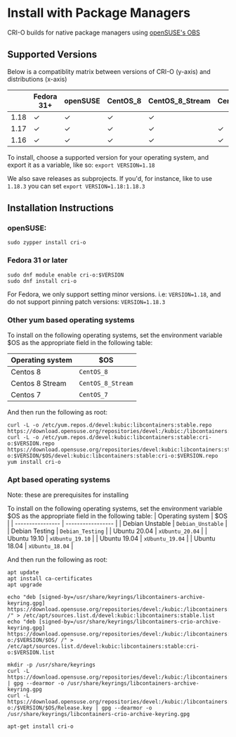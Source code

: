 # Install with Package Managers

CRI-O builds for native package managers using [openSUSE's OBS](build.opensuse.org)

## Supported Versions
Below is a compatiblity matrix between versions of CRI-O (y-axis) and distributions (x-axis)

|      | Fedora 31+ | openSUSE | CentOS_8 | CentOS_8_Stream | CentOS_7 | Debian_Unstable | Debian_Testing | Debian 10 | Rasbian_10 | xUbuntu_20.04 | xUbuntu_19.10 | xUbuntu_19.04 | xUbuntu_18.04 |
| ---- | ---------- | -------- | -------- | --------------- | -------- | --------------- | -------------- | --------- | ---------- | ------------- | ------------- | ------------- | ------------- |
| 1.18 | ✓          | ✓        | ✓        | ✓               |          | ✓               | ✓              |           |            | ✓             |               |               |               |
| 1.17 | ✓          | ✓        | ✓        | ✓               | ✓        | ✓               | ✓              | ✓         | ✓          | ✓             | ✓             | ✓             | ✓             |
| 1.16 | ✓          | ✓        | ✓        | ✓               | ✓        | ✓               | ✓              | ✓         | ✓          | ✓             | ✓             | ✓             | ✓             |

To install, choose a supported version for your operating system, and export it as a variable, like so:
`export VERSION=1.18`

We also save releases as subprojects. If you'd, for instance, like to use `1.18.3` you can set
`export VERSION=1.18:1.18.3`

## Installation Instructions

### openSUSE:
```shell
sudo zypper install cri-o
```

### Fedora 31 or later
```shell
sudo dnf module enable cri-o:$VERSION
sudo dnf install cri-o
```
For Fedora, we only support setting minor versions. i.e: `VERSION=1.18`, and do not support pinning patch versions: `VERSION=1.18.3`

### Other yum based operating systems
To install on the following operating systems, set the environment variable $OS as the appropriate field in the following table:

| Operating system | $OS               |
| ---------------- | ----------------- |
| Centos 8         | `CentOS_8`        |
| Centos 8 Stream  | `CentOS_8_Stream` |
| Centos 7         | `CentOS_7`        |


And then run the following as root:
```shell
curl -L -o /etc/yum.repos.d/devel:kubic:libcontainers:stable.repo https://download.opensuse.org/repositories/devel:/kubic:/libcontainers:/stable/$OS/devel:kubic:libcontainers:stable.repo
curl -L -o /etc/yum.repos.d/devel:kubic:libcontainers:stable:cri-o:$VERSION.repo https://download.opensuse.org/repositories/devel:kubic:libcontainers:stable:cri-o:$VERSION/$OS/devel:kubic:libcontainers:stable:cri-o:$VERSION.repo
yum install cri-o
```

### Apt based operating systems

Note: these are prerequisites for installing

To install on the following operating systems, set the environment variable $OS as the appropriate field in the following table:
| Operating system | $OS               |
| ---------------- | ----------------- |
| Debian Unstable  | `Debian_Unstable` |
| Debian Testing   | `Debian_Testing`  |
| Ubuntu 20.04     | `xUbuntu_20.04`   |
| Ubuntu 19.10     | `xUbuntu_19.10`   |
| Ubuntu 19.04     | `xUbuntu_19.04`   |
| Ubuntu 18.04     | `xUbuntu_18.04`   |

And then run the following as root:
```shell
apt update
apt install ca-certificates
apt upgrade

echo "deb [signed-by=/usr/share/keyrings/libcontainers-archive-keyring.gpg] https://download.opensuse.org/repositories/devel:/kubic:/libcontainers:/stable/$OS/ /" > /etc/apt/sources.list.d/devel:kubic:libcontainers:stable.list
echo "deb [signed-by=/usr/share/keyrings/libcontainers-crio-archive-keyring.gpg] https://download.opensuse.org/repositories/devel:/kubic:/libcontainers:/stable:/cri-o:/$VERSION/$OS/ /" > /etc/apt/sources.list.d/devel:kubic:libcontainers:stable:cri-o:$VERSION.list

mkdir -p /usr/share/keyrings
curl -L https://download.opensuse.org/repositories/devel:/kubic:/libcontainers:/stable/$OS/Release.key | gpg --dearmor -o /usr/share/keyrings/libcontainers-archive-keyring.gpg
curl -L https://download.opensuse.org/repositories/devel:/kubic:/libcontainers:/stable:/cri-o:/$VERSION/$OS/Release.key | gpg --dearmor -o /usr/share/keyrings/libcontainers-crio-archive-keyring.gpg

apt-get install cri-o
```
